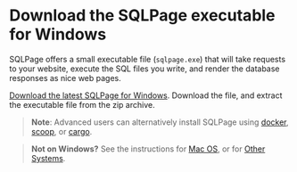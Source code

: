 # Download the SQLPage executable for Windows 

SQLPage offers a small executable file (`sqlpage.exe`) that will take requests to your website,
execute the SQL files you write, and render the database responses as nice web pages.

[Download the latest SQLPage for Windows](https://github.com/lovasoa/SQLpage/releases/latest/download/sqlpage-windows.zip).
Download the file, and extract the executable file from the zip archive.

> **Note**: Advanced users can alternatively install SQLPage using
> [docker](https://hub.docker.com/repository/docker/lovasoa/sqlpage/general),
> [scoop](https://scoop.sh/#/apps?q=sqlpage&id=305b3437817cd197058954a2f76ac1cf0e444116),
> or [cargo](https://crates.io/crates/sqlpage).

> **Not on Windows?** See the instructions for [Mac OS](?os=macos#download), or for [Other Systems](?os=any#download).